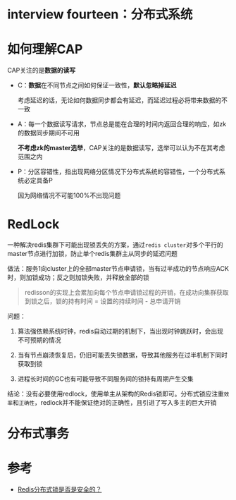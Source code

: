 # interview fourteen：分布式系统

# **如何理解CAP**

CAP关注的是**数据的读写**

- C：**数据**在不同节点之间如何保证一致性，**默认忽略掉延迟**

    考虑延迟的话，无论如何数据同步都会有延迟，而延迟过程必将带来数据的不一致

- A：每一个数据读写请求，节点总是能在合理的时间内返回合理的响应，如zk的数据同步期间不可用

    **不考虑zk的master选举**，CAP关注的是数据读写，选举可以认为不在其考虑范围之内

- P：分区容错性，指出现网络分区情况下分布式系统的容错性，一个分布式系统必定具备P

    因为网络情况不可能100%不出现问题

# RedLock

一种解决redis集群下可能出现锁丢失的方案，通过`redis cluster`对多个平行的master节点进行加锁，防止单个redis集群主从同步的延迟问题

做法：服务1向cluster上的全部master节点申请锁，当有过半成功的节点响应ACK时，则加锁成功；反之则加锁失败，并释放全部的锁

> redisson的实现上会累加向每个节点申请锁过程的开销，在成功向集群获取到锁之后，锁的持有时间 = 设置的持续时间 - 总申请开销

问题：

1. 算法强依赖系统时钟，redis自动过期的机制下，当出现时钟跳跃时，会出现不可预期的情况

2. 当有节点崩溃恢复后，仍旧可能丢失锁数据，导致其他服务在过半机制下同时获取到锁

3. 进程长时间的GC也有可能导致不同服务间的锁持有周期产生交集

结论：没有必要使用redlock，使用单主从架构的Redis锁即可。分布式锁应注重`效率`和`正确性`，redlock并不能保证绝对的正确性，且引进了写入多主的巨大开销

# 分布式事务

# 参考
- [Redis分布式锁是否是安全的？](https://zhuanlan.zhihu.com/p/356012419)